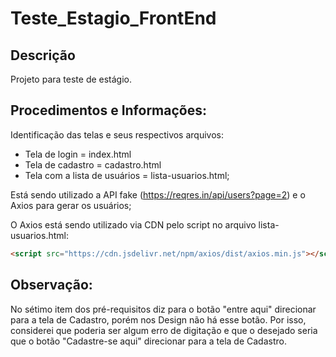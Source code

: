 # Teste_Estagio_FrontEnd

## Descrição
Projeto para teste de estágio.

## Procedimentos e Informações: 
Identificação das telas e seus respectivos arquivos:
- Tela de login = index.html
- Tela de cadastro = cadastro.html
- Tela com a lista de usuários = lista-usuarios.html;

Está sendo utilizado a API fake (https://reqres.in/api/users?page=2) e o Axios para gerar os usuários;

O Axios está sendo utilizado via CDN pelo script no arquivo lista-usuarios.html:
```html
<script src="https://cdn.jsdelivr.net/npm/axios/dist/axios.min.js"></script>
```

## Observação: 
No sétimo item dos pré-requisitos diz para o botão "entre aqui" direcionar para a tela de Cadastro, porém nos Design não há esse botão. Por isso, considerei que poderia ser algum erro de digitação e que o desejado seria que o botão "Cadastre-se aqui" direcionar para a tela de Cadastro.